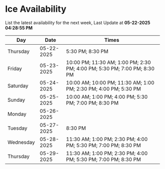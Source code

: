 # Ice Availability

List the latest availability for the next week, Last Update at **05-22-2025 04:28:55 PM**

| Day         | Date        | Times       |
| ----------- | ----------- | ----------- |
|Thursday|05-22-2025|5:30 PM; 8:30 PM|
|Friday|05-23-2025|10:00 PM; 11:30 AM; 1:00 PM; 2:30 PM; 4:00 PM; 5:30 PM; 7:00 PM; 8:30 PM|
|Saturday|05-24-2025|10:00 AM; 10:00 PM; 11:30 AM; 1:00 PM; 2:30 PM; 4:00 PM; 5:30 PM|
|Sunday|05-25-2025|10:00 AM; 1:00 PM; 4:00 PM; 5:30 PM; 7:00 PM; 8:30 PM|
|Monday|05-26-2025||
|Tuesday|05-27-2025|8:30 PM|
|Wednesday|05-28-2025|11:30 AM; 1:00 PM; 2:30 PM; 4:00 PM; 5:30 PM; 7:00 PM; 8:30 PM|
|Thursday|05-29-2025|11:30 AM; 1:00 PM; 2:30 PM; 4:00 PM; 5:30 PM; 7:00 PM; 8:30 PM|
